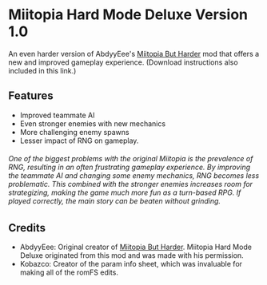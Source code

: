 # Miitopia Hard Mode Deluxe Version 1.0
An even harder version of AbdyyEee's [Miitopia But Harder](https://github.com/AbdyyEee/Miitopia-But-Harder) 
 mod that offers a new and improved gameplay experience. (Download instructions also included in this link.)

## Features
 - Improved teammate AI
 - Even stronger enemies with new mechanics
 - More challenging enemy spawns
 - Lesser impact of RNG on gameplay.
 
###### One of the biggest problems with the original Miitopia is the prevalence of RNG, resulting in an often frustrating gameplay experience. By improving the teammate AI and changing some enemy mechanics, RNG becomes less problematic. This combined with the stronger enemies increases room for strategizing, making the game much more fun as a turn-based RPG. If played correctly, the main story can be beaten without grinding.

## Credits
- AbdyyEee: Original creator of [Miitopia But Harder](https://github.com/AbdyyEee/Miitopia-But-Harder). Miitopia Hard Mode Deluxe originated from this mod and was made with his permission.
- Kobazco: Creator of the param info sheet, which was invaluable for making all of the romFS edits.

